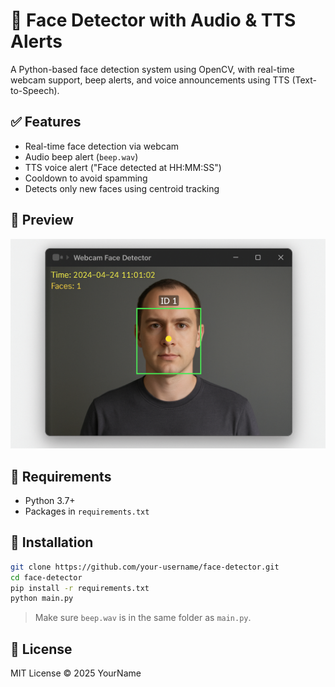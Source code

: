 # 🎥 Face Detector with Audio & TTS Alerts

A Python-based face detection system using OpenCV, with real-time webcam support, beep alerts, and voice announcements using TTS (Text-to-Speech).

## ✅ Features
- Real-time face detection via webcam
- Audio beep alert (`beep.wav`)
- TTS voice alert ("Face detected at HH:MM:SS")
- Cooldown to avoid spamming
- Detects only new faces using centroid tracking

## 📸 Preview
![Preview](preview.png)

## 🧰 Requirements
- Python 3.7+
- Packages in `requirements.txt`

## 🚀 Installation

```bash
git clone https://github.com/your-username/face-detector.git
cd face-detector
pip install -r requirements.txt
python main.py
```

> Make sure `beep.wav` is in the same folder as `main.py`.

## 📄 License
MIT License © 2025 YourName